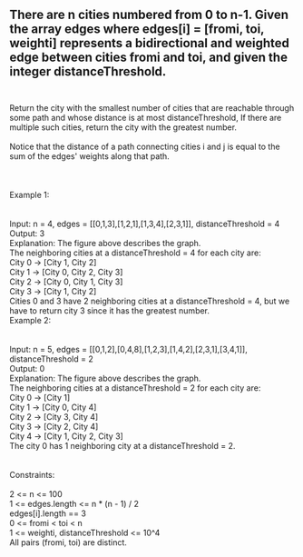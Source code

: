 ## There are n cities numbered from 0 to n-1. Given the array edges where edges[i] = [fromi, toi, weighti] represents a bidirectional and weighted edge between cities fromi and toi, and given the integer distanceThreshold. <br> <br> 
Return the city with the smallest number of cities that are reachable through some path and whose distance is at most distanceThreshold, If there are multiple such cities, return the city with the greatest number. <br> <br> 
Notice that the distance of a path connecting cities i and j is equal to the sum of the edges' weights along that path. <br> <br> <br> <br> 
Example 1: <br> <br> <br> 
Input: n = 4, edges = [[0,1,3],[1,2,1],[1,3,4],[2,3,1]], distanceThreshold = 4 <br> 
Output: 3 <br> 
Explanation: The figure above describes the graph. <br> 
The neighboring cities at a distanceThreshold = 4 for each city are: <br> 
City 0 -> [City 1, City 2] <br> 
City 1 -> [City 0, City 2, City 3] <br> 
City 2 -> [City 0, City 1, City 3] <br> 
City 3 -> [City 1, City 2] <br> 
Cities 0 and 3 have 2 neighboring cities at a distanceThreshold = 4, but we have to return city 3 since it has the greatest number. <br> 
Example 2: <br> <br> <br> 
Input: n = 5, edges = [[0,1,2],[0,4,8],[1,2,3],[1,4,2],[2,3,1],[3,4,1]], distanceThreshold = 2 <br> 
Output: 0 <br> 
Explanation: The figure above describes the graph. <br> 
The neighboring cities at a distanceThreshold = 2 for each city are: <br> 
City 0 -> [City 1] <br> 
City 1 -> [City 0, City 4] <br> 
City 2 -> [City 3, City 4] <br> 
City 3 -> [City 2, City 4] <br> 
City 4 -> [City 1, City 2, City 3] <br> 
The city 0 has 1 neighboring city at a distanceThreshold = 2. <br> <br> <br> 
Constraints: <br> <br> 
2 <= n <= 100 <br> 
1 <= edges.length <= n * (n - 1) / 2 <br> 
edges[i].length == 3 <br> 
0 <= fromi < toi < n <br> 
1 <= weighti, distanceThreshold <= 10^4 <br> 
All pairs (fromi, toi) are distinct. <br> 
